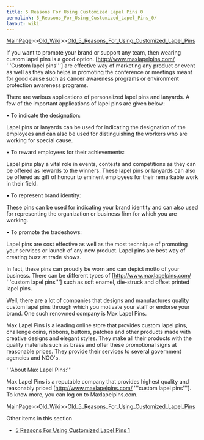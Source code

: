 ```yaml
---
title: 5 Reasons For Using Customized Lapel Pins 0
permalink: 5_Reasons_For_Using_Customized_Lapel_Pins_0/
layout: wiki
---
```


[MainPage](/keeperrl_wiki/ "wikilink")>>[Old_Wiki](/keeperrl_wiki/Old_Wiki "wikilink")>>[Old_5_Reasons_For_Using_Customized_Lapel_Pins](/keeperrl_wiki/Old_5_Reasons_For_Using_Customized_Lapel_Pins "wikilink")

If you want to promote your brand or support any team, then wearing custom lapel pins is a good option. [http://www.maxlapelpins.com/ '''Custom lapel pins'''] are effective way of marketing any product or event as well as they also helps in promoting the conference or meetings meant for good cause such as cancer awareness programs or environment protection awareness programs.

There are various applications of personalized lapel pins and lanyards. A few of the important applications of lapel pins are given below:

• To indicate the designation:

Lapel pins or lanyards can be used for indicating the designation of the employees and can also be used for distinguishing the workers who are working for special cause.

• To reward employees for their achievements:

Lapel pins play a vital role in events, contests and competitions as they can be offered as rewards to the winners. These lapel pins or lanyards can also be offered as gift of honour to eminent employees for their remarkable work in their field.

• To represent brand identity:

These pins can be used for indicating your brand identity and can also used for representing the organization or business firm for which you are working.

• To promote the tradeshows:

Lapel pins are cost effective as well as the most technique of promoting your services or launch of any new product. Lapel pins are best way of creating buzz at trade shows.

In fact, these pins can proudly be worn and can depict motto of your business. There can be different types of [http://www.maxlapelpins.com/ '''custom lapel pins'''] such as soft enamel, die-struck and offset printed lapel pins.

Well, there are a lot of companies that designs and manufactures quality custom lapel pins through which you motivate your staff or endorse your brand. One such renowned company is Max Lapel Pins.

Max Lapel Pins is a leading online store that provides custom lapel pins, challenge coins, ribbons, buttons, patches and other products made with creative designs and elegant styles. They make all their products with the quality materials such as brass and offer these promotional signs at reasonable prices. They provide their services to several government agencies and NGO's.

'''About Max Lapel Pins:'''

Max Lapel Pins is a reputable company that provides highest quality and reasonably priced [http://www.maxlapelpins.com/ '''custom lapel pins''']. To know more, you can log on to Maxlapelpins.com.

[MainPage](/keeperrl_wiki/ "wikilink")>>[Old_Wiki](/keeperrl_wiki/Old_Wiki "wikilink")>>[Old_5_Reasons_For_Using_Customized_Lapel_Pins](/keeperrl_wiki/Old_5_Reasons_For_Using_Customized_Lapel_Pins "wikilink")

Other items in this section
-    [5 Reasons For Using Customized Lapel Pins 1](/keeperrl_wiki/5_Reasons_For_Using_Customized_Lapel_Pins_1 "wikilink")
